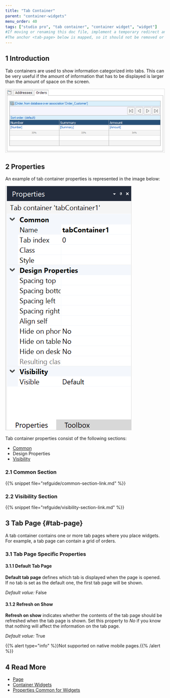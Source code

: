 ```yaml
---
title: "Tab Container"
parent: "container-widgets"
menu_order: 40
tags: ["studio pro", "tab container", "container widget", "widget"]
#If moving or renaming this doc file, implement a temporary redirect and let the respective team know they should update the URL in the product. See Mapping to Products for more details.
#The anchor <tab-page> below is mapped, so it should not be removed or changed.
---
```


## 1 Introduction

Tab containers are used to show information categorized into tabs. This can be very useful if the amount of information that has to be displayed is larger than the amount of space on the screen.

![](attachments/container-widgets/tab-container.png)

## 2 Properties

An example of tab container properties is represented in the image below:

![](attachments/container-widgets/tab-container-properties.png)

Tab container properties consist of the following sections:

* [Common](#common)
* Design Properties
* [Visibility](#visibility)

### 2.1 Common Section

{{% snippet file="refguide/common-section-link.md" %}}

### 2.2 Visibility Section

{{% snippet file="refguide/visibility-section-link.md" %}}

## 3 Tab Page {#tab-page}

A tab container contains one or more tab pages where you place widgets. For example, a tab page can contain a grid of orders.

### 3.1 Tab Page Specific Properties

#### 3.1.1 Default Tab Page

**Default tab page** defines which tab is displayed when the page is opened. If no tab is set as the default one, the first tab page will be shown. 

_Default value:_ False

#### 3.1.2 Refresh on Show

**Refresh on show** indicates whether the contents of the tab page should be refreshed when the tab page is shown. Set this property to *No* if you know that nothing will affect the information on the tab page.

_Default value:_ True

{{% alert type="info" %}}Not supported on native mobile pages.{{% /alert %}}

## 4 Read More

* [Page](page)
* [Container Widgets](container-widgets)
* [Properties Common for Widgets](common-widget-properties)



